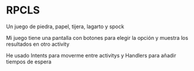 # RPCLS

Un juego de piedra, papel, tijera, lagarto y spock


Mi juego tiene una pantalla con botones para elegir la opción y muestra los resultados en otro activity

He usado Intents para moverme entre activitys y Handlers para añadir tiempos de espera
